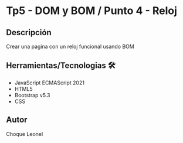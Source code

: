 # Tp5 - DOM y BOM / Punto 4 - Reloj

## Descripción
Crear una pagina con un reloj funcional usando BOM

## Herramientas/Tecnologias 🛠

- JavaScript ECMAScript 2021
- HTML5
- Bootstrap v5.3
- CSS

## Autor

Choque Leonel